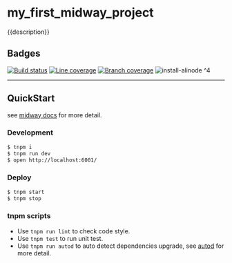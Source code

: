 # my_first_midway_project

{{description}}

## Badges

[![Build status][build-status-image]][aone-ci-url]
[![Line coverage][line-coverage-image]][aone-ci-url]
[![Branch coverage][branch-coverage-image]][aone-ci-url]
![install-alinode ^4](https://duing.alibaba-inc.com/img/label?key=install-alinode&value=%5E4&keyBgColor=505050&valueBgColor=51CA2A&size=12)

[aone-ci-url]: https://aone-api.alibaba-inc.com/ak/testservice/api/badge/link?repo=git@github.com:weiweiwei256/basics-learn.git
[build-status-image]: https://aone-api.alibaba-inc.com/ak/testservice/api/badge/query?repo=git@github.com:weiweiwei256/basics-learn.git&type=%E6%9E%84%E5%BB%BA%E7%8A%B6%E6%80%81
[line-coverage-image]: https://aone-api.alibaba-inc.com/ak/testservice/api/badge/query?repo=git@github.com:weiweiwei256/basics-learn.git&type=%E5%8D%95%E6%B5%8B%E8%A1%8C%E8%A6%86%E7%9B%96%E7%8E%87
[branch-coverage-image]: https://aone-api.alibaba-inc.com/ak/testservice/api/badge/query?repo=git@github.com:weiweiwei256/basics-learn.git&type=%E5%8D%95%E6%B5%8B%E5%88%86%E6%94%AF%E8%A6%86%E7%9B%96%E7%8E%87

--------------------

## QuickStart

<!-- add docs here for user -->

see [midway docs][midway] for more detail.

### Development

```bash
$ tnpm i
$ tnpm run dev
$ open http://localhost:6001/
```

### Deploy

```bash
$ tnpm start
$ tnpm stop
```

### tnpm scripts

- Use `tnpm run lint` to check code style.
- Use `tnpm test` to run unit test.
- Use `tnpm run autod` to auto detect dependencies upgrade, see [autod](https://www.tnpmjs.com/package/autod) for more detail.


[midway]: https://midwayjs.alibaba-inc.com
